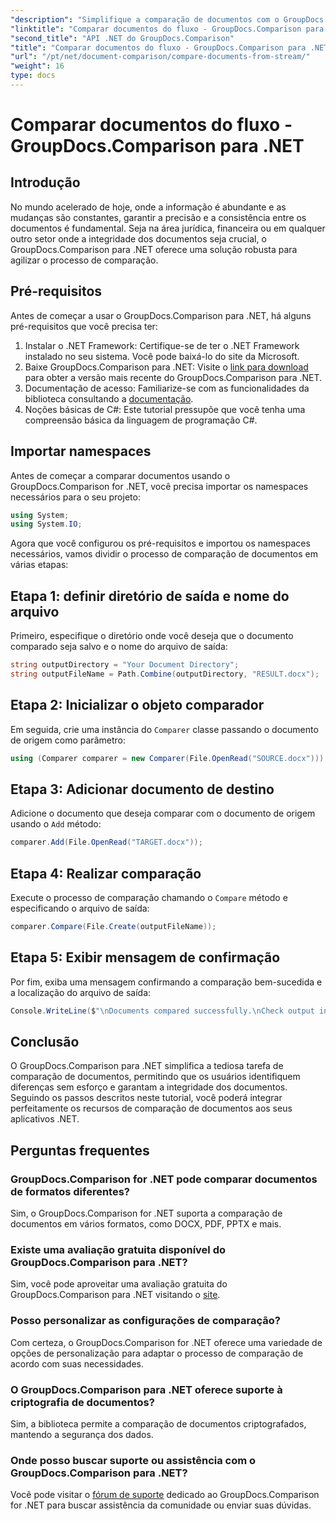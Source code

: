 ```yaml
---
"description": "Simplifique a comparação de documentos com o GroupDocs.Comparison para .NET. Compare documentos sem esforço e garanta a precisão entre os arquivos."
"linktitle": "Comparar documentos do fluxo - GroupDocs.Comparison para .NET"
"second_title": "API .NET do GroupDocs.Comparison"
"title": "Comparar documentos do fluxo - GroupDocs.Comparison para .NET"
"url": "/pt/net/document-comparison/compare-documents-from-stream/"
"weight": 16
type: docs
---
```

# Comparar documentos do fluxo - GroupDocs.Comparison para .NET

## Introdução
No mundo acelerado de hoje, onde a informação é abundante e as mudanças são constantes, garantir a precisão e a consistência entre os documentos é fundamental. Seja na área jurídica, financeira ou em qualquer outro setor onde a integridade dos documentos seja crucial, o GroupDocs.Comparison para .NET oferece uma solução robusta para agilizar o processo de comparação.
## Pré-requisitos
Antes de começar a usar o GroupDocs.Comparison para .NET, há alguns pré-requisitos que você precisa ter:
1. Instalar o .NET Framework: Certifique-se de ter o .NET Framework instalado no seu sistema. Você pode baixá-lo do site da Microsoft.
2. Baixe GroupDocs.Comparison para .NET: Visite o [link para download](https://releases.groupdocs.com/comparison/net/) para obter a versão mais recente do GroupDocs.Comparison para .NET.
3. Documentação de acesso: Familiarize-se com as funcionalidades da biblioteca consultando a [documentação](https://tutorials.groupdocs.com/comparison/net/).
4. Noções básicas de C#: Este tutorial pressupõe que você tenha uma compreensão básica da linguagem de programação C#.

## Importar namespaces
Antes de começar a comparar documentos usando o GroupDocs.Comparison for .NET, você precisa importar os namespaces necessários para o seu projeto:
```csharp
using System;
using System.IO;
```
Agora que você configurou os pré-requisitos e importou os namespaces necessários, vamos dividir o processo de comparação de documentos em várias etapas:
## Etapa 1: definir diretório de saída e nome do arquivo
Primeiro, especifique o diretório onde você deseja que o documento comparado seja salvo e o nome do arquivo de saída:
```csharp
string outputDirectory = "Your Document Directory";
string outputFileName = Path.Combine(outputDirectory, "RESULT.docx");
```
## Etapa 2: Inicializar o objeto comparador
Em seguida, crie uma instância do `Comparer` classe passando o documento de origem como parâmetro:
```csharp
using (Comparer comparer = new Comparer(File.OpenRead("SOURCE.docx")))
```
## Etapa 3: Adicionar documento de destino
Adicione o documento que deseja comparar com o documento de origem usando o `Add` método:
```csharp
comparer.Add(File.OpenRead("TARGET.docx"));
```
## Etapa 4: Realizar comparação
Execute o processo de comparação chamando o `Compare` método e especificando o arquivo de saída:
```csharp
comparer.Compare(File.Create(outputFileName));
```
## Etapa 5: Exibir mensagem de confirmação
Por fim, exiba uma mensagem confirmando a comparação bem-sucedida e a localização do arquivo de saída:
```csharp
Console.WriteLine($"\nDocuments compared successfully.\nCheck output in {outputDirectory}.");
```

## Conclusão
O GroupDocs.Comparison para .NET simplifica a tediosa tarefa de comparação de documentos, permitindo que os usuários identifiquem diferenças sem esforço e garantam a integridade dos documentos. Seguindo os passos descritos neste tutorial, você poderá integrar perfeitamente os recursos de comparação de documentos aos seus aplicativos .NET.
## Perguntas frequentes
### GroupDocs.Comparison for .NET pode comparar documentos de formatos diferentes?
Sim, o GroupDocs.Comparison for .NET suporta a comparação de documentos em vários formatos, como DOCX, PDF, PPTX e mais.
### Existe uma avaliação gratuita disponível do GroupDocs.Comparison para .NET?
Sim, você pode aproveitar uma avaliação gratuita do GroupDocs.Comparison para .NET visitando o [site](https://releases.groupdocs.com/).
### Posso personalizar as configurações de comparação?
Com certeza, o GroupDocs.Comparison for .NET oferece uma variedade de opções de personalização para adaptar o processo de comparação de acordo com suas necessidades.
### O GroupDocs.Comparison para .NET oferece suporte à criptografia de documentos?
Sim, a biblioteca permite a comparação de documentos criptografados, mantendo a segurança dos dados.
### Onde posso buscar suporte ou assistência com o GroupDocs.Comparison para .NET?
Você pode visitar o [fórum de suporte](https://forum.groupdocs.com/c/comparison/12) dedicado ao GroupDocs.Comparison for .NET para buscar assistência da comunidade ou enviar suas dúvidas.